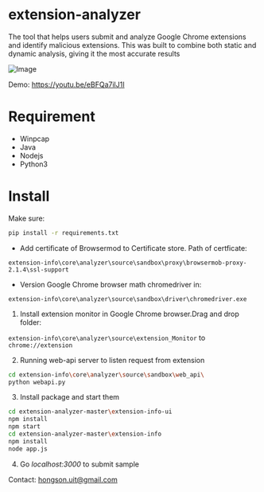 # extension-analyzer

The tool that helps users submit and analyze Google Chrome extensions and identify malicious
extensions. This was built to combine both static and dynamic analysis, giving it the most
accurate results

![Image](https://i.ibb.co/TTPcqv3/Capture.png)

Demo: https://youtu.be/eBFQa7ilJ1I


# Requirement
- Winpcap
- Java 
- Nodejs
- Python3


# Install

Make sure:

```sh
pip install -r requirements.txt
```
- Add certificate of Browsermod to Certificate store. Path of certficate:

`extension-info\core\analyzer\source\sandbox\proxy\browsermob-proxy-2.1.4\ssl-support`

- Version Google Chrome browser math chromedriver in:

`extension-info\core\analyzer\source\sandbox\driver\chromedriver.exe`

1. Install extension monitor in Google Chrome browser.Drag and drop folder: 

`extension-info\core\analyzer\source\extension_Monitor` to `chrome://extension`

2. Running web-api server to listen request from extension

```sh
cd extension-info\core\analyzer\source\sandbox\web_api\
python webapi.py
```

3. Install package and start them

```sh
cd extension-analyzer-master\extension-info-ui
npm install
npm start
cd extension-analyzer-master\extension-info
npm install
node app.js
```

4. Go *localhost:3000* to submit sample

Contact: hongson.uit@gmail.com

